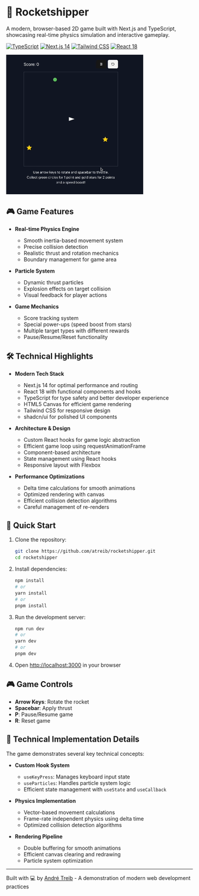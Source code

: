 # 🚀 Rocketshipper

A modern, browser-based 2D game built with Next.js and TypeScript, showcasing real-time physics simulation and interactive gameplay.

[![TypeScript](https://img.shields.io/badge/TypeScript-007ACC?style=for-the-badge&logo=typescript&logoColor=white)](https://www.typescriptlang.org/)
[![Next.js 14](https://img.shields.io/badge/next.js-000000?style=for-the-badge&logo=nextdotjs&logoColor=white)](https://nextjs.org/)
[![Tailwind CSS](https://img.shields.io/badge/Tailwind_CSS-38B2AC?style=for-the-badge&logo=tailwind-css&logoColor=white)](https://tailwindcss.com/)
[![React 18](https://img.shields.io/badge/React-20232A?style=for-the-badge&logo=react&logoColor=61DAFB)](https://reactjs.org/)

![Rocketshipper](./docs/demo.gif)

## 🎮 Game Features

- **Real-time Physics Engine**

  - Smooth inertia-based movement system
  - Precise collision detection
  - Realistic thrust and rotation mechanics
  - Boundary management for game area

- **Particle System**

  - Dynamic thrust particles
  - Explosion effects on target collision
  - Visual feedback for player actions

- **Game Mechanics**
  - Score tracking system
  - Special power-ups (speed boost from stars)
  - Multiple target types with different rewards
  - Pause/Resume/Reset functionality

## 🛠️ Technical Highlights

- **Modern Tech Stack**

  - Next.js 14 for optimal performance and routing
  - React 18 with functional components and hooks
  - TypeScript for type safety and better developer experience
  - HTML5 Canvas for efficient game rendering
  - Tailwind CSS for responsive design
  - shadcn/ui for polished UI components

- **Architecture & Design**

  - Custom React hooks for game logic abstraction
  - Efficient game loop using requestAnimationFrame
  - Component-based architecture
  - State management using React hooks
  - Responsive layout with Flexbox

- **Performance Optimizations**
  - Delta time calculations for smooth animations
  - Optimized rendering with canvas
  - Efficient collision detection algorithms
  - Careful management of re-renders

## 🚀 Quick Start

1. Clone the repository:

   ```bash
   git clone https://github.com/atreib/rocketshipper.git
   cd rocketshipper
   ```

2. Install dependencies:

   ```bash
   npm install
   # or
   yarn install
   # or
   pnpm install
   ```

3. Run the development server:

   ```bash
   npm run dev
   # or
   yarn dev
   # or
   pnpm dev
   ```

4. Open [http://localhost:3000](http://localhost:3000) in your browser

## 🎮 Game Controls

- **Arrow Keys**: Rotate the rocket
- **Spacebar**: Apply thrust
- **P**: Pause/Resume game
- **R**: Reset game

## 🧪 Technical Implementation Details

The game demonstrates several key technical concepts:

- **Custom Hook System**

  - `useKeyPress`: Manages keyboard input state
  - `useParticles`: Handles particle system logic
  - Efficient state management with `useState` and `useCallback`

- **Physics Implementation**

  - Vector-based movement calculations
  - Frame-rate independent physics using delta time
  - Optimized collision detection algorithms

- **Rendering Pipeline**
  - Double buffering for smooth animations
  - Efficient canvas clearing and redrawing
  - Particle system optimization

---

Built with 💻 by [André Treib](https://www.andretreib.com/) - A demonstration of modern web development practices

